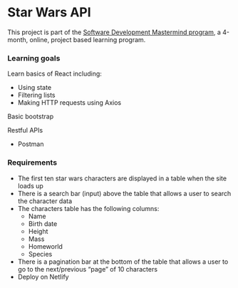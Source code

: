 # Star Wars API

This project is part of the [Software Development Mastermind program](https://andysterkowitz.com/), a 4-month, online, project based learning program. 

### Learning goals
Learn basics of React including:
 * Using state
 * Filtering lists
 * Making HTTP requests using Axios

Basic bootstrap

Restful APIs
 * Postman

### Requirements
* The first ten star wars characters are displayed in a table when the site loads up
* There is a search bar (input) above the table that allows a user to search the character data
* The characters table has the following columns:
  * Name
  * Birth date
  * Height
  * Mass
  * Homeworld
  * Species
* There is a pagination bar at the bottom of the table that allows a user to go to the next/previous “page” of 10 characters
* Deploy on Netlify

